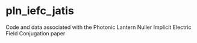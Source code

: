 # pln_iefc_jatis
Code and data associated with the Photonic Lantern Nuller Implicit Electric Field Conjugation paper
